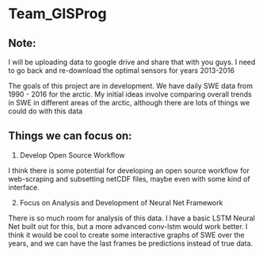 # Team_GISProg

## Note:

I will be uploading data to google drive and share that with you guys. I need to go back and re-download the optimal sensors for years 2013-2016

The goals of this project are in development. We have daily SWE data from 1990 - 2016 for the arctic. My initial ideas involve comparing overall trends in SWE in different areas of the arctic, although there are lots of things we could do with this data

## Things we can focus on:


1. Develop Open Source Workflow

I think there is some potential for developing an open source workflow for web-scraping and subsetting netCDF files, maybe even with some kind of interface. 

2. Focus on Analysis and Development of Neural Net Framework

There is so much room for analysis of this data. I have a basic LSTM Neural Net built out for this, but a more advanced conv-lstm would work better. I think it would be cool to create some interactive graphs of SWE over the years, and we can have the last frames be predictions instead of true data. 

